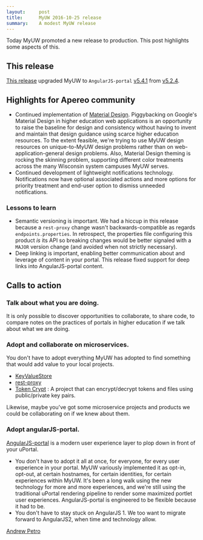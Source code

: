 ```yaml
---
layout:     post
title:      MyUW 2016-10-25 release
summary:    A modest MyUW release
---
```


Today MyUW promoted a new release to production. This post highlights some aspects of this.

## This release

[This release](https://kb.wisc.edu/myuw/page.php?id=68015) upgraded MyUW to `AngularJS-portal` [v5.4.1](https://github.com/UW-Madison-DoIT/angularjs-portal/releases/tag/angularjs-portal-parent-5.4.1) from [v5.2.4](https://github.com/UW-Madison-DoIT/angularjs-portal/releases/tag/angularjs-portal-parent-5.2.4).

## Highlights for Apereo community

+ Continued implementation of [Material Design][]. Piggybacking on Google's Material Design in higher education web applications is an opportunity to raise the baseline for design and consistency without having to invent and maintain that design guidance using scarce higher education resources. To the extent feasible, we're trying to use MyUW design resources on unique-to-MyUW design problems rather than on web-application-general design problems. Also, Material Design theming is rocking the skinning problem, supporting different color treatments across the many Wisconsin system campuses MyUW serves.
+ Continued development of lightweight notifications technology. Notifications now have optional associated actions and more options for priority treatment and end-user option to dismiss unneeded notifications.

### Lessons to learn

+ Semantic versioning is important. We had a hiccup in this release because a `rest-proxy` change wasn't backwards-compatible as regards `endpoints.properties`. In retrospect, the properties file configuring this product *is* its API so breaking changes would be better signaled with a `MAJOR` version change (and avoided when not strictly necessary).
+ Deep linking is important, enabling better communication about and leverage of content in your portal. This release fixed support for deep links into AngularJS-portal content.


## Calls to action

### Talk about what you are doing. 

It is only possible to discover opportunities to collaborate, to share code, to compare notes on the practices of portals in higher education if we talk about what we are doing.


### Adopt and collaborate on microservices. 

You don't have to adopt everything MyUW has adopted to find something that would add value to your local projects.

+ [KeyValueStore][]
+ [rest-proxy][]
+ [Token Crypt](https://github.com/UW-Madison-DoIT/token-crypt) : A project that can encrypt/decrypt tokens and files using public/private key pairs.

Likewise, maybe you've got some microservice projects and products we could be collaborating on if we knew about them.

### Adopt angularJS-portal. 

[AngularJS-portal][] is a modern user experience layer to plop down in front of your uPortal. 

* You don't have to adopt it all at once, for everyone, for every user experience in your portal. MyUW variously implemented it as opt-in, opt-out, at certain hostnames, for certain identities, for certain experiences within MyUW. It's been a long walk using the new technology for more and more experiences, and we're still using the traditional uPortal rendering pipeline to render some maximized portlet user experiences. AngularJS-portal is engineered to be flexible because it had to be.
* You don't have to stay stuck on AngularJS 1. We too want to migrate forward to AngularJS2, when time and technology allow.


[Andrew Petro](http://apetro.ghost.io/)


[AngularJS-portal]: https://github.com/UW-Madison-DoIT/angularjs-portal
[KeyValueStore]: https://github.com/UW-Madison-DoIT/KeyValueStore
[rest-proxy]: https://github.com/UW-Madison-DoIT/rest-proxy
[Material Design]: https://material.google.com/

